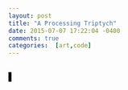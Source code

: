 ```yaml
---
layout: post
title: "A Processing Triptych"
date: 2015-07-07 17:22:04 -0400
comments: true
categories:  [art,code]
---
```

<script type="text/javascript" src="{{ root_url }}/javascripts/processing.min.js"></script>
<script type="text/javascript" src="{{ root_url }}/javascripts/libs/jquery.min.js"></script>
<!--more-->
<br/>
<div class="diptych">
<canvas status="off" style="border:1px solid #000000;" data-processing-sources="/sketches/iceburst.pde"> </canvas> 
<canvas status="off" style="border:1px solid #000000;" data-processing-sources="/sketches/snowburst.pde"> </canvas> 
<canvas status="off" style="border:1px solid #000000;" data-processing-sources="/sketches/sunburst.pde"> </canvas> 
</div>
